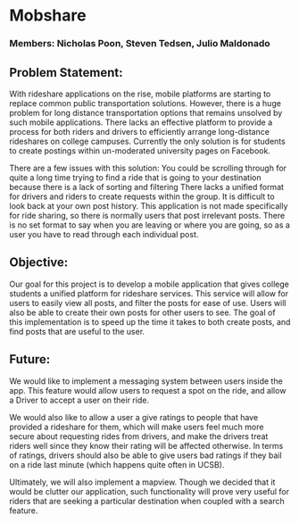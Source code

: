 # Mobshare
### Members: Nicholas Poon, Steven Tedsen, Julio Maldonado

## Problem Statement:
With rideshare applications on the rise, mobile platforms are starting to replace common public transportation solutions.  However, there is a huge problem for long distance transportation options that remains unsolved by such mobile applications.  There lacks an effective platform to provide a process for both riders and drivers to efficiently arrange long-distance rideshares on college campuses.  Currently the only solution is for students to create postings within un-moderated university pages on Facebook.

There are a few issues with this solution:
You could be scrolling through for quite a long time trying to find a ride that is going to your destination because there is a lack of sorting and filtering
There lacks a unified format for drivers and riders to create requests within the group.
It is difficult to look back at your own post history.
This application is not made specifically for ride sharing, so there is normally users that post irrelevant posts.
There is no set format to say when you are leaving or where you are going, so as a user you have to read through each individual post.


## Objective:
Our goal for this project is to develop a mobile application that gives college students a unified platform for rideshare services. This service will allow for users to easily view all posts, and filter the posts for ease of use. Users will also be able to create their own posts for other users to see. The goal of this implementation is to speed up the time it takes to both create posts, and find posts that are useful to the user.

## Future:
We would like to implement a messaging system between users inside the app.  This feature would allow users to request a spot on the ride, and allow a Driver to accept a user on their ride.

We would also like to allow a user a give ratings to people that have provided a rideshare for them, which will  make users feel much more secure about requesting rides from drivers, and make the drivers treat riders well since they know their rating will be affected otherwise.  In terms of ratings, drivers should also be able to give users bad ratings if they bail on a ride last minute (which happens quite often in UCSB).

Ultimately, we will also implement a mapview.  Though we decided that it would be clutter our application, such functionality will prove very useful for riders that are seeking a particular destination when coupled with a search feature.






